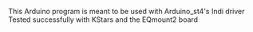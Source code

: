 This Arduino program is meant to be used with Arduino_st4's Indi driver
Tested successfully with KStars and the EQmount2 board